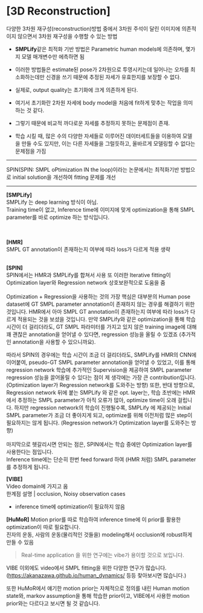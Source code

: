 # [3D Reconstruction]

다양한 3차원 재구성(reconstruction)방법 중에서 3차원 주석이 달린 이미지에 의존적이지 않으면서 3차원 재구성을 수행할 수 있는 방법

- **SMPLify**같은 최적화 기반 방법은 Parametric human models에 의존하며, 몇가지 모델 매개변수만 에측하면 됨
- 이러한 방법들은 estimate된 pose가 2차원으로 투영시키는데 일어나는 오차를 최소화하는데만 신경을 쓰기 때문에 추정된 자세가 유효한지를 보장할 수 없다.
- 실제로, output quality는 초기화에 크게 의존하게 된다.
- 여기서 초기화란 2차원 자세에 body model을 처음에 fit하게 맞추는 작업을 의미하는 것 같다.


- 그렇기 때문에 비교적 까다로운 자세를 추정하지 못하는 문제점이 존재.
- 학습 시킬 때, 많은 수의 다양한 자세들로 이루어진 데이터세트들을 이용하여 모델을 만들 수도 있지만, 이는 다른 자세들을 그럴듯하고, 올바르게 모델링할 수 없다는 문제점을 가짐



---

SPIN(SPIN: SMPL oPtimization IN the loop)이라는 논문에서는 최적화기반 방법으로 initial solution을 개선하여 fitting 문제를 개선


---

**[SMPLify]**  
SMPLify 는 deep learning 방식이 아님.  
Training time이 없고, Inference time에 이미지에 맞게 optimization을 통해 SMPL parameter를 바로 optimize 하는 방식입니다.      
<br><br>

**[HMR]**  
SMPL GT annotation이 존재하는지 여부에 따라 loss가 다르게 적용
생략 <br><br>

**[SPIN]**    
SPIN에서는 HMR과 SMPLify를 합쳐서 사용
또 이러한 Iterative fitting이 Optimization layer와 Regression network 상호보완적으로 도움을 줌  
<br>
Optimization + Regression을 사용하는 것의 가장 핵심은 대부분의 Human pose dataset에 GT SMPL parameter annotation이 존재하지 않는 경우를 해결하기 위한 것입니다.
HMR에서 아마 SMPL GT annotation이 존재하는지 여부에 따라 loss가 다르게 적용되는 것을 보셨을 것입니다.
만약 SMPLify와 같은 optimization을 통해 학습 시간이 더 걸리더라도, GT SMPL 파라미터를 가지고 있지 않은 training image에 대해 꽤 괜찮은 annotation을 얻어낼 수 있다면, regression 성능을 올릴 수 있겠죠 (추가적인 annotation을 사용할 수 있으니까요).  

따라서 SPIN의 경우에는 학습 시간이 조금 더 걸리더라도, SMPLify를 HMR의 CNN에 이어붙여, pseudo-GT SMPL parameter annotation을 얻어낼 수 있었고,
이를 통해 regression network 학습에 추가적인 Supervision을 제공하여 SMPL parameter regression 성능을 끌어올릴 수 있다는 점이 제 생각에는 가장 큰 contribution입니다. (Optimization layer가 Regression network를 도와주는 방향)
또한, 반대 방향으로, Regression network 뒤에 붙는 SMPLify 와 같은 opt. layer는, 학습 초반에는 HMR에서 추정하는 SMPL parameter가 아직 오류가 많아, optimize time이 오래 걸립니다.
하지만 regression network의 학습이 진행될수록, SMPLify 에 제공되는 Initial SMPL parameter가 조금 더 좋아지게 되고, optimize를 위해 이전처럼 많은 step이 필요하지는 않게 됩니다. (Regression network가 Optimization layer를 도와주는 방향)
<br>
<br>
마지막으로 헷갈리시면 안되는 점은, SPIN에서는 학습 중에만 Optimization layer를 사용한다는 점입니다.   
Inference time에는 단순히 한번 feed forward 하여 (HMR 처럼) SMPL parameter를 추정하게 됩니다.

**[VIBE]**  
Video domain에 가지고 옴  
한계점 설명 | occlusion, Noisy observation cases  
- inference time에 optimization이 필요하지 않음

**[HuMoR]**
Motion prior를 따로 학습하여 inference time에 이 prior를 활용한 optimization이 따로 필요합니다.     
진자의 운동, 사람의 운동(물리적인 것들을) modeling해서 occlusion에 robust하게 만들 수 있음

> Real-time application 을 위한 연구에는 vibe가 용이할 것으로 보입니다.   

VIBE 이외에도 video에서 SMPL fitting을 위한 다양한 연구가 많습니다. (https://akanazawa.github.io/human_dynamics/ 등등 찾아보시면 많습니다.)  

또한 HuMoR에서 얘기한 motion prior는 자체적으로 정의를 내린 Human motion state와, markov assumption을 통해 학습한 prior이고, VIBE에서 사용한 motion prior와는 다르다고 보시면 될 것 같습니다.  



